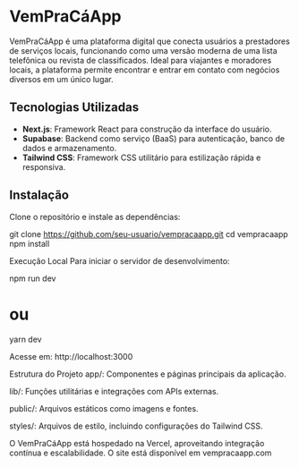 # VemPraCáApp

VemPraCáApp é uma plataforma digital que conecta usuários a prestadores de serviços locais, 
funcionando como uma versão moderna de uma lista telefônica ou revista de classificados. 
Ideal para viajantes e moradores locais, a plataforma permite encontrar e entrar em contato com negócios diversos em um único lugar.

## Tecnologias Utilizadas

- **Next.js**: Framework React para construção da interface do usuário.
- **Supabase**: Backend como serviço (BaaS) para autenticação, banco de dados e armazenamento.
- **Tailwind CSS**: Framework CSS utilitário para estilização rápida e responsiva.

## Instalação

Clone o repositório e instale as dependências:

git clone https://github.com/seu-usuario/vempracaapp.git
cd vempracaapp
npm install

Execução Local
Para iniciar o servidor de desenvolvimento:

npm run dev
# ou
yarn dev

Acesse em: http://localhost:3000

Estrutura do Projeto
app/: Componentes e páginas principais da aplicação.

lib/: Funções utilitárias e integrações com APIs externas.

public/: Arquivos estáticos como imagens e fontes.

styles/: Arquivos de estilo, incluindo configurações do Tailwind CSS.

O VemPraCáApp está hospedado na Vercel, aproveitando integração contínua e escalabilidade. O site está disponível em vempracaapp.com
